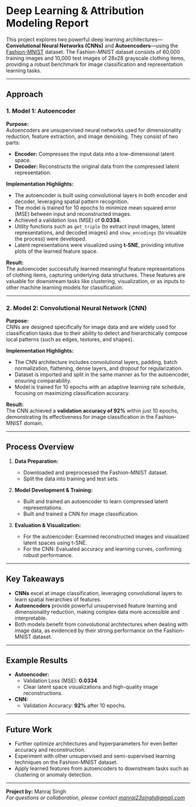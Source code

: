 # Deep Learning & Attribution Modeling Report

This project explores two powerful deep learning architectures—**Convolutional Neural Networks (CNNs)** and **Autoencoders**—using the [Fashion-MNIST](https://github.com/zalandoresearch/fashion-mnist) dataset. The Fashion-MNIST dataset consists of 60,000 training images and 10,000 test images of 28x28 grayscale clothing items, providing a robust benchmark for image classification and representation learning tasks.

---

## Approach

### 1. **Model 1: Autoencoder**

**Purpose:**  
Autoencoders are unsupervised neural networks used for dimensionality reduction, feature extraction, and image denoising. They consist of two parts:
- **Encoder:** Compresses the input data into a low-dimensional latent space.
- **Decoder:** Reconstructs the original data from the compressed latent representation.

**Implementation Highlights:**
- The autoencoder is built using convolutional layers in both encoder and decoder, leveraging spatial pattern recognition.
- The model is trained for 10 epochs to minimize mean squared error (MSE) between input and reconstructed images.
- Achieved a validation loss (MSE) of **0.0334**.
- Utility functions such as `get_triple` (to extract input images, latent representations, and decoded images) and `show_encodings` (to visualize the process) were developed.
- Latent representations were visualized using **t-SNE**, providing intuitive plots of the learned feature space.

**Result:**  
The autoencoder successfully learned meaningful feature representations of clothing items, capturing underlying data structures. These features are valuable for downstream tasks like clustering, visualization, or as inputs to other machine learning models for classification.

---

### 2. **Model 2: Convolutional Neural Network (CNN)**

**Purpose:**  
CNNs are designed specifically for image data and are widely used for classification tasks due to their ability to detect and hierarchically compose local patterns (such as edges, textures, and shapes).

**Implementation Highlights:**
- The CNN architecture includes convolutional layers, padding, batch normalization, flattening, dense layers, and dropout for regularization.
- Dataset is imported and split in the same manner as for the autoencoder, ensuring comparability.
- Model is trained for 10 epochs with an adaptive learning rate schedule, focusing on maximizing classification accuracy.

**Result:**  
The CNN achieved a **validation accuracy of 92%** within just 10 epochs, demonstrating its effectiveness for image classification in the Fashion-MNIST domain.

---

## Process Overview

1. **Data Preparation:**
   - Downloaded and preprocessed the Fashion-MNIST dataset.
   - Split the data into training and test sets.

2. **Model Development & Training:**
   - Built and trained an autoencoder to learn compressed latent representations.
   - Built and trained a CNN for image classification.

3. **Evaluation & Visualization:**
   - For the autoencoder: Examined reconstructed images and visualized latent spaces using t-SNE.
   - For the CNN: Evaluated accuracy and learning curves, confirming robust performance.

---

## Key Takeaways

- **CNNs** excel at image classification, leveraging convolutional layers to learn spatial hierarchies of features.
- **Autoencoders** provide powerful unsupervised feature learning and dimensionality reduction, making complex data more accessible and interpretable.
- Both models benefit from convolutional architectures when dealing with image data, as evidenced by their strong performance on the Fashion-MNIST dataset.

---

## Example Results

- **Autoencoder:**  
  - Validation Loss (MSE): **0.0334**  
  - Clear latent space visualizations and high-quality image reconstructions.
- **CNN:**  
  - Validation Accuracy: **92%** after 10 epochs.

---

## Future Work

- Further optimize architectures and hyperparameters for even better accuracy and reconstruction.
- Experiment with other unsupervised and semi-supervised learning techniques on the Fashion-MNIST dataset.
- Apply learned features from autoencoders to downstream tasks such as clustering or anomaly detection.

---

**Project by:** Manraj Singh  
*For questions or collaboration, please contact [manraj23singh@gmail.com](mailto:manraj23singh@gmail.com)*
